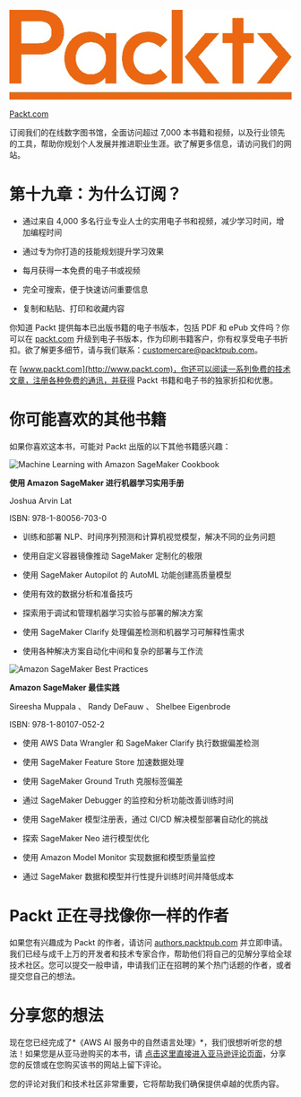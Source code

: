 ![](img/Image102174.jpg)

[Packt.com](http://Packt.com)

订阅我们的在线数字图书馆，全面访问超过 7,000 本书籍和视频，以及行业领先的工具，帮助你规划个人发展并推进职业生涯。欲了解更多信息，请访问我们的网站。

# 第十九章：为什么订阅？

+   通过来自 4,000 多名行业专业人士的实用电子书和视频，减少学习时间，增加编程时间

+   通过专为你打造的技能规划提升学习效果

+   每月获得一本免费的电子书或视频

+   完全可搜索，便于快速访问重要信息

+   复制和粘贴、打印和收藏内容

你知道 Packt 提供每本已出版书籍的电子书版本，包括 PDF 和 ePub 文件吗？你可以在 [packt.com](http://packt.com) 升级到电子书版本，作为印刷书籍客户，你有权享受电子书折扣。欲了解更多细节，请与我们联系：customercare@packtpub.com。

在 [www.packt.com](http://www.packt.com)，你还可以阅读一系列免费的技术文章，注册各种免费的通讯，并获得 Packt 书籍和电子书的独家折扣和优惠。

# 你可能喜欢的其他书籍

如果你喜欢这本书，可能对 Packt 出版的以下其他书籍感兴趣：

![Machine Learning with Amazon SageMaker Cookbook](https://www.packtpub.com/product/machine-learning-with-amazon-sagemaker-cookbook/9781800567030)

**使用 Amazon SageMaker 进行机器学习实用手册**

Joshua Arvin Lat

ISBN: 978-1-80056-703-0

+   训练和部署 NLP、时间序列预测和计算机视觉模型，解决不同的业务问题

+   使用自定义容器镜像推动 SageMaker 定制化的极限

+   使用 SageMaker Autopilot 的 AutoML 功能创建高质量模型

+   使用有效的数据分析和准备技巧

+   探索用于调试和管理机器学习实验与部署的解决方案

+   使用 SageMaker Clarify 处理偏差检测和机器学习可解释性需求

+   使用各种解决方案自动化中间和复杂的部署与工作流

![Amazon SageMaker Best Practices](https://www.packtpub.com/product/amazon-sagemaker-best-practices/9781801070522)

**Amazon SageMaker 最佳实践**

Sireesha Muppala 、 Randy DeFauw 、 Shelbee Eigenbrode

ISBN: 978-1-80107-052-2

+   使用 AWS Data Wrangler 和 SageMaker Clarify 执行数据偏差检测

+   使用 SageMaker Feature Store 加速数据处理

+   使用 SageMaker Ground Truth 克服标签偏差

+   通过 SageMaker Debugger 的监控和分析功能改善训练时间

+   使用 SageMaker 模型注册表，通过 CI/CD 解决模型部署自动化的挑战

+   探索 SageMaker Neo 进行模型优化

+   使用 Amazon Model Monitor 实现数据和模型质量监控

+   通过 SageMaker 数据和模型并行性提升训练时间并降低成本

# Packt 正在寻找像你一样的作者

如果您有兴趣成为 Packt 的作者，请访问 [authors.packtpub.com](http://authors.packtpub.com) 并立即申请。我们已经与成千上万的开发者和技术专家合作，帮助他们将自己的见解分享给全球技术社区。您可以提交一般申请，申请我们正在招聘的某个热门话题的作者，或者提交您自己的想法。

# 分享您的想法

现在您已经完成了*《AWS AI 服务中的自然语言处理》*，我们很想听听您的想法！如果您是从亚马逊购买的本书，请 [点击这里直接进入亚马逊评论页面](https://packt.link/r/1-801-81253-5)，分享您的反馈或在您购买该书的网站上留下评论。

您的评论对我们和技术社区非常重要，它将帮助我们确保提供卓越的优质内容。
